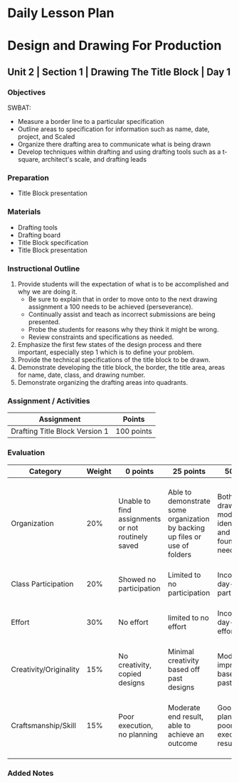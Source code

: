 # Daily Lesson Plan

# Design and Drawing For Production

## Unit 2 | Section 1 | Drawing The Title Block | Day 1

### Objectives

SWBAT:

- Measure a border line to a particular specification
- Outline areas to specification for information such as name, date, project, and Scaled
- Organize there drafting area to communicate what is being drawn
- Develop techniques within drafting and using drafting tools such as a t-square, architect's scale, and drafting leads

### Preparation

- Title Block presentation

### Materials

- Drafting tools
- Drafting board
- Title Block specification
- Title Block presentation

### Instructional Outline

1. Provide students will the expectation of what is to be accomplished and why we are doing it.
      - Be sure to explain that in order to move onto to the next drawing assignment a 100 needs to be achieved (perseverance).
      - Continually assist and teach as incorrect submissions are being presented.
      - Probe the students for reasons why they think it might be wrong.
      - Review constraints and specifications as needed.
2. Emphasize the first few states of the design process and there important, especially step 1 which is to define your problem.
3. Provide the technical specifications of the title block to be drawn.
4. Demonstrate developing the title block, the border, the title area, areas for name, date, class, and drawing number.
5. Demonstrate organizing the drafting areas into quadrants.

### Assignment / Activities

| Assignment  | Points |
| ------------- | ------------- |
| Drafting Title Block Version 1  | 100 points   |

### Evaluation

| Category | Weight | 0 points  | 25 points | 50 points | 75 points | 100 points |
| ------------- | ------------- | ------------- | ------------- | ------------- | ------------- | ------------- |
| Organization | 20% | Unable to find assignments or not routinely saved | Able to demonstrate some organization by backing up files or use of folders | Both drawings and models are identifiable and can be found if needed | All drawings are in a folder and models organized by folders in Google Drive | All drawings are in a folder labeled correctly and models organized by folders in Google Drive labeled correctly |
| Class Participation | 20% | Showed no participation | Limited to no participation | Inconsistent day-to-day participation | Participated only when needed  | Engaged daily and actively participated |
| Effort | 30% | No effort | limited to no effort | Inconsistent day-to-day effort | Showed effort only when needed or routinely directed | Continuous day-to-day effort with or without direction |
| Creativity/Originality | 15% | No creativity, copied designs | Minimal creativity based off past designs | Moderate improvements based off past designs | Complete overhaul of past or found designs | Completely new idea/design |
| Craftsmanship/Skill | 15% | Poor execution, no planning | Moderate end result, able to achieve an outcome | Good planning but poorly executed end result | Good planning and good end result although not what had been designed or communicated | Great planning & execution able to achieve what had been designed or communicated |

### Added Notes
